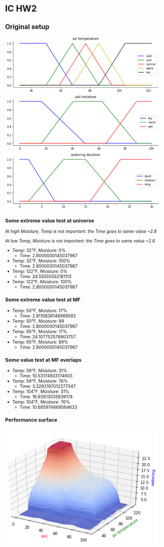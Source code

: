 # IC HW2

## Original setup

![](Figures/Fuzzy_Original.png)

### Some extreme value test at universe

_At high Moisture, Temp is not important: the Time goes to same value ~2.8_

_At low Temp, Moisture is not important: the Time goes to same value ~2.8_


- Temp: 32℉, Moisture: 0%
	- Time: 2.8000000145037967
- Temp: 32℉, Moisture: 100%
	- Time: 2.8000000145037967
- Temp: 122℉, Moisture: 0%
	- Time: 24.55555552181113
- Temp: 122℉, Moisture: 100%
	- Time: 2.8000000145037967

### Some extreme value test at MF


- Temp: 50℉, Moisture: 17%
	- Time: 2.8110838148969592
- Temp: 50℉, Moisture: 89
	- Time: 2.8000000145037967
- Temp: 95℉, Moisture: 17%
	- Time: 24.107752578903757
- Temp: 95℉, Moisture: 89%
	- Time: 2.8000000145037967

### Some value test at MF overlaps

- Temp: 59℉, Moisture: 31%
	- Time: 10.53174603174603
- Temp: 59℉, Moisture: 76%
	- Time: 3.3292197012277347
- Temp: 104℉, Moisture: 31%
	- Time: 16.92613035839174
- Temp: 104℉, Moisture: 76%
	- Time: 10.685974669564633

### Performance surface

![](Figures/Fuzzy_Original_3D.png)
